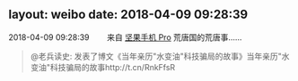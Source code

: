 layout: weibo
date: 2018-04-09 09:28:39
---
<meta name="referrer" content="no-referrer" />

2018-04-09 09:28:39  &nbsp;&nbsp;&nbsp;&nbsp;&nbsp;&nbsp; 来自 <a href="http://app.weibo.com/t/feed/Z4AgP" rel="nofollow">坚果手机 Pro</a>
荒唐国的荒唐事……
>  @老兵读史: 发表了博文《当年亲历"水变油"科技骗局的故事》当年亲历"水变油"科技骗局的故事http://t.cn/RnkFfsR ​​​
